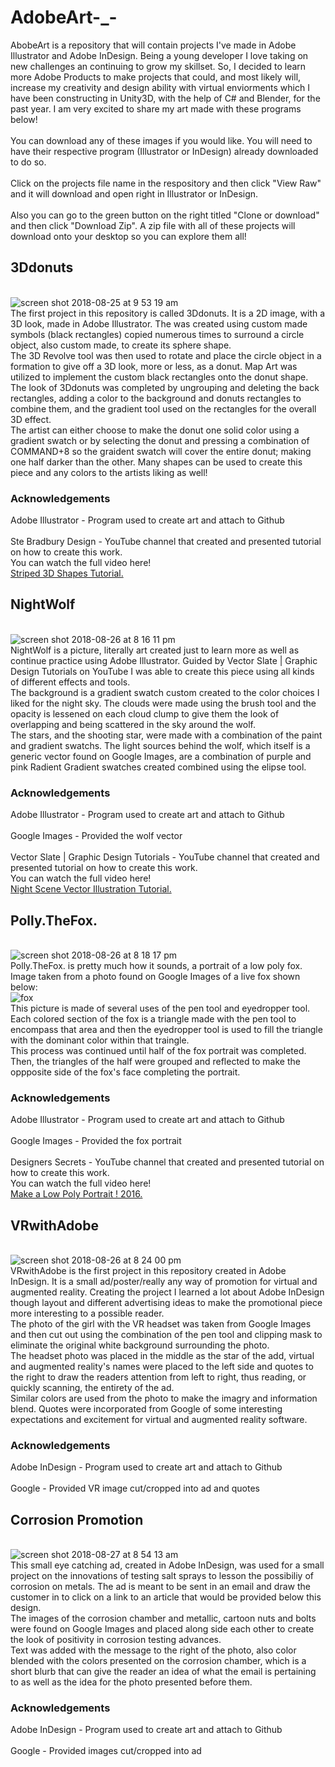 # AdobeArt-_-
AbobeArt is a repository that will contain projects I've made in Adobe Illustrator and Adobe InDesign. Being a young developer I love taking on new challenges an continuing to grow my skillset. So, I decided to learn more Adobe Products to make projects that could, and most likely will, increase my creativity and design ability with virtual enviorments which I have been constructing in Unity3D, with the help of C# and Blender, for the past year. I am very excited to share my art made with these programs below!
<br />
<br /> You can download any of these images if you would like. You will need to have their respective program (Illustrator or InDesign) already downloaded to do so.
<br />
<br /> Click on the projects file name in the respository and then click "View Raw" and it will download and open right in Illustrator or InDesign.
<br />
<br /> Also you can go to the green button on the right titled "Clone or download" and then click "Download Zip". A zip file with all of these projects will download onto your desktop so you can explore them all!
## 3Ddonuts
<br /> ![screen shot 2018-08-25 at 9 53 19 am](https://user-images.githubusercontent.com/35173600/44618902-c0c64400-a84c-11e8-9cc8-6345aa4795fd.png)
<br /> The first project in this repository is called 3Ddonuts. It is a 2D image, with a 3D look, made in Adobe Illustrator. The was created using custom made symbols (black rectangles) copied numerous times to surround a circle object, also custom made, to create its sphere shape. 
<br /> The 3D Revolve tool was then used to rotate and place the circle object in a formation to give off a 3D look, more or less, as a donut. Map Art was utilized to implement the custom black rectangles onto the donut shape.
<br /> The look of 3Ddonuts was completed by ungrouping and deleting the back rectangles, adding a color to the background and donuts rectangles to combine them, and the gradient tool used on the rectangles for the overall 3D effect.
<br /> The artist can either choose to make the donut one solid color using a gradient swatch or by selecting the donut and pressing a combination of COMMAND+8 so the graident swatch will cover the entire donut; making one half darker than the other. Many shapes can be used to create this piece and any colors to the artists liking as well!
### Acknowledgements
Adobe Illustrator - Program used to create art and attach to Github
<br />
<br /> Ste Bradbury Design - YouTube channel that created and presented tutorial on how to create this work.
<br /> You can watch the full video here!
<br /> [Striped 3D Shapes Tutorial.](https://www.youtube.com/watch?v=hmzlNvqziVI "YouTube")
## NightWolf
<br /> ![screen shot 2018-08-26 at 8 16 11 pm](https://user-images.githubusercontent.com/35173600/44634865-0c700f00-a96d-11e8-9e5c-bcb6c44a021f.png)
<br /> NightWolf is a picture, literally art created just to learn more as well as continue practice using Adobe Illustrator. Guided by Vector Slate | Graphic Design Tutorials on YouTube I was able to create this piece using all kinds of different effects and tools.
<br /> The background is a gradient swatch custom created to the color choices I liked for the night sky. The clouds were made using the brush tool and the opacity is lessened on each cloud clump to give them the look of overlapping and being scattered in the sky around the wolf. 
<br /> The stars, and the shooting star, were made with a combination of the paint and gradient swatchs. The light sources behind the wolf, which itself is a generic vector found on Google Images, are a combination of purple and pink Radient Gradient swatches created combined using the elipse tool.
### Acknowledgements
Adobe Illustrator - Program used to create art and attach to Github
<br /> 
<br /> Google Images - Provided the wolf vector
<br />
<br /> Vector Slate | Graphic Design Tutorials - YouTube channel that created and presented tutorial on how to create this work.
<br /> You can watch the full video here!
<br /> [Night Scene Vector Illustration Tutorial.](https://www.youtube.com/watch?v=j9gDmv7AkvA "YouTube")
## Polly.TheFox.
<br /> ![screen shot 2018-08-26 at 8 18 17 pm](https://user-images.githubusercontent.com/35173600/44634884-49d49c80-a96d-11e8-801d-c11e09832ffb.png)
<br /> Polly.TheFox. is pretty much how it sounds, a portrait of a low poly fox. Image taken from a photo found on Google Images of a live fox shown below:
<br /> ![fox](https://user-images.githubusercontent.com/35173600/44634892-55c05e80-a96d-11e8-9302-2099856f4b33.jpg)
<br /> This picture is made of several uses of the pen tool and eyedropper tool. Each colored section of the fox is a triangle made with the pen tool to encompass that area and then the eyedropper tool is used to fill the triangle with the dominant color within that traingle.
<br /> This process was continued until half of the fox portrait was completed. Then, the triangles of the half were grouped and reflected to make the oppposite side of the fox's face completing the portrait.
### Acknowledgements
Adobe Illustrator - Program used to create art and attach to Github
<br /> 
<br /> Google Images - Provided the fox portrait
<br />
<br /> Designers Secrets - YouTube channel that created and presented tutorial on how to create this work.
<br /> You can watch the full video here!
<br /> [Make a Low Poly Portrait ! 2016.](https://www.youtube.com/watch?v=PgXEztxYppM "YouTube")
## VRwithAdobe
<br /> ![screen shot 2018-08-26 at 8 24 00 pm](https://user-images.githubusercontent.com/35173600/44634978-2c540280-a96e-11e8-9305-1235adea22a4.png)
<br /> VRwithAdobe is the first project in this repository created in Adobe InDesign. It is a small ad/poster/really any way of promotion for virtual and augmented reality. Creating the project I learned a lot about Adobe InDesign though layout and different advertising ideas to make the promotional piece more interesting to a possible reader.
<br /> The photo of the girl with the VR headset was taken from Google Images and then cut out using the combination of the pen tool and clipping mask to eliminate the original white background surrounding the photo.
<br /> The headset photo was placed in the middle as the star of the add, virtual and augmented reality's names were placed to the left side and quotes to the right to draw the readers attention from left to right, thus reading, or quickly scanning, the entirety of the ad.
<br /> Similar colors are used from the photo to make the imagry and information blend. Quotes were incorporated from Google of some interesting expectations and excitement for virtual and augmented reality software.
### Acknowledgements
Adobe InDesign - Program used to create art and attach to Github
<br />
<br /> Google - Provided VR image cut/cropped into ad and quotes 
## Corrosion Promotion
<br /> ![screen shot 2018-08-27 at 8 54 13 am](https://user-images.githubusercontent.com/35173600/44672962-2276e180-a9f8-11e8-8f88-007816afa54b.png)
<br /> This small eye catching ad, created in Adobe InDesign, was used for a small project on the innovations of testing salt sprays to lesson the possibiliy of corrosion on metals. The ad is meant to be sent in an email and draw the customer in to click on a link to an article that would be provided below this design.
<br /> The images of the corrosion chamber and metallic, cartoon nuts and bolts were found on Google Images and placed along side each other to create the look of positivity in corrosion testing advances.
<br /> Text was added with the message to the right of the photo, also color blended with the colors presented on the corrosion chamber, which is a short blurb that can give the reader an idea of what the email is pertaining to as well as the idea for the photo presented before them.
### Acknowledgements
Adobe InDesign - Program used to create art and attach to Github
<br />
<br /> Google - Provided images cut/cropped into ad 

